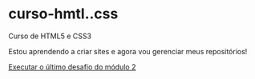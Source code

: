 # curso-hmtl..css
 Curso de HTML5 e CSS3

 Estou aprendendo a criar sites e agora vou gerenciar meus repositórios!

<a href="https://arturllf.github.io/curso-hmtl..css/modulo-2/desafios">Executar o último desafio do módulo 2</a>